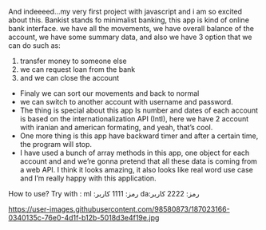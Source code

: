 And indeeeed...my very first project with javascript and i am so excited about this.
Bankist stands fo minimalist banking, this app is kind of online bank interface.
we have all the movements, we have overall balance of the account, we have some summary data, and also we have 3 option that we can do such as:
1. transfer money to someone else
2. we can request loan from the bank
3. and we can close the account
- Finaly we can sort our movements and back to normal
- we can switch to another account with username and password.
- The thing is special about this app Is number and dates of each account is based on the internationalization API (Intl), here we have 2 account with iranian and american formating, and yeah, that’s cool.
- One more thing is this app have backward timer and after a certain time, the program will stop.
- I have used a bunch of array methods in this app, one object for each account and and we’re gonna pretend that all these data is coming from a web API.
I think it looks amazing, it also looks like real word use case and I’m really happy with this application.

How to use?
Try with :
ml :رمز: 1111 کاربر
da:رمز: 2222 کاربر

https://user-images.githubusercontent.com/98580873/187023166-0340135c-76e0-4d1f-b12b-5018d3e4f19e.jpg
